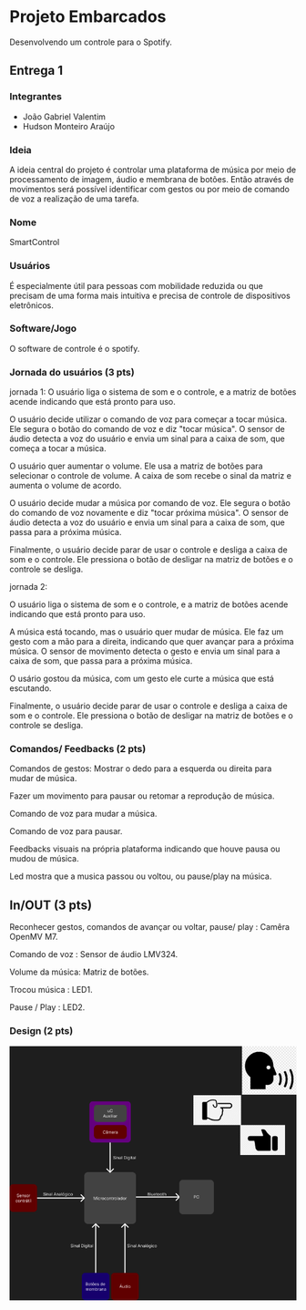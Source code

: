 # Projeto Embarcados

Desenvolvendo um controle para o Spotify.

## Entrega 1

### Integrantes

- João Gabriel Valentim
- Hudson Monteiro Araújo

### Ideia

A ideia central do projeto é controlar uma plataforma de música por meio de processamento de imagem, áudio e membrana de botões.
Então através de movimentos será possível identificar com gestos ou por meio de comando de voz a realização de uma tarefa.

### Nome

SmartControl 

### Usuários 

É especialmente útil para pessoas com mobilidade reduzida ou que precisam de uma forma mais intuitiva e precisa de controle de dispositivos eletrônicos.


### Software/Jogo 


O software de controle é o spotify.


### Jornada do usuários (3 pts)


jornada 1:
O usuário liga o sistema de som e o controle, e a matriz de botões acende indicando que está pronto para uso.

O usuário decide utilizar o comando de voz para começar a tocar música. Ele segura o botão do comando de voz e diz "tocar música". O sensor de áudio detecta a voz do usuário e envia um sinal para a caixa de som, que começa a tocar a música.

O usuário quer aumentar o volume. Ele usa a matriz de botões para selecionar o controle de volume. A caixa de som recebe o sinal da matriz e aumenta o volume de acordo.


O usuário decide mudar a música por comando de voz. Ele segura o botão do comando de voz novamente e diz "tocar próxima música". O sensor de áudio detecta a voz do usuário e envia um sinal para a caixa de som, que passa para a próxima música.

Finalmente, o usuário decide parar de usar o controle e desliga a caixa de som e o controle. Ele pressiona o botão de desligar na matriz de botões e o controle se desliga.

jornada 2:

O usuário liga o sistema de som e o controle, e a matriz de botões acende indicando que está pronto para uso.

A música está tocando, mas o usuário quer mudar de música. Ele faz um gesto com a mão para a direita, indicando que quer avançar para a próxima música. O sensor de movimento detecta o gesto e envia um sinal para a caixa de som, que passa para a próxima música.

O usário gostou da música, com um gesto ele curte a música que está escutando.

Finalmente, o usuário decide parar de usar o controle e desliga a caixa de som e o controle. Ele pressiona o botão de desligar na matriz de botões e o controle se desliga.


### Comandos/ Feedbacks (2 pts)

Comandos de gestos:
Mostrar o dedo para a esquerda ou direita para mudar de música.

Fazer um movimento para pausar ou retomar a reprodução de música.

Comando de voz para mudar a música.

Comando de voz para pausar.

Feedbacks visuais na própria plataforma indicando que houve pausa ou mudou de música.

Led mostra que a musica passou ou voltou, ou pause/play na música. 



## In/OUT (3 pts)

Reconhecer gestos, comandos de avançar ou voltar, pause/ play : Camêra OpenMV M7.

Comando de voz : Sensor de áudio LMV324.

Volume da música: Matriz de botões.

Trocou música : LED1.

Pause / Play : LED2.

### Design (2 pts)

![alt tag](arkad.png)



